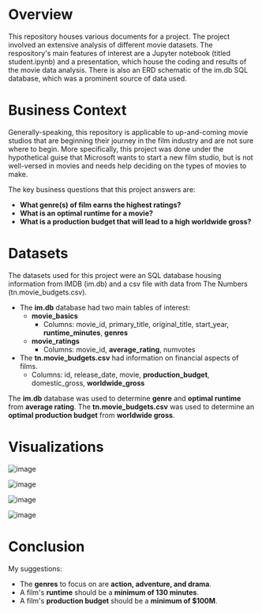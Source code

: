 # <b> Overview </b>
This repository houses various documents for a project. The project involved an extensive analysis of different movie datasets. The respository's main features of interest are a Jupyter notebook (titled student.ipynb) and a presentation, which house the coding and results of the movie data analysis. There is also an ERD schematic of the im.db SQL database, which was a prominent source of data used.

# <b> Business Context </b>
Generally-speaking, this repository is applicable to up-and-coming movie studios that are beginning their journey in the film industry and are not sure where to begin.
More specifically, this project was done under the hypothetical guise that Microsoft wants to start a new film studio, but is not well-versed in movies and needs help
deciding on the types of movies to make. 

The key business questions that this project answers are:
- <b>What genre(s) of film earns the highest ratings?</b>
- <b>What is an optimal runtime for a movie?</b>
- <b>What is a production budget that will lead to a high worldwide gross?</b>

# <b> Datasets </b>
The datasets used for this project were an SQL database housing information from IMDB (im.db) and a csv file with data from The Numbers (tn.movie_budgets.csv).
- The <b>im.db</b> database had two main tables of interest: 
  - <b>movie_basics</b> 
    - Columns: movie_id, primary_title, original_title, start_year, <b>runtime_minutes</b>, <b>genres</b>
  - <b>movie_ratings</b>
    - Columns: movie_id, <b>average_rating</b>, numvotes
- The <b>tn.movie_budgets.csv</b> had information on financial aspects of films.
  - Columns: id, release_date, movie, <b>production_budget</b>, domestic_gross, <b>worldwide_gross</b>

The <b>im.db</b> database was used to determine <b>genre</b> and <b>optimal runtime</b> from <b>average rating</b>.
The <b>tn.movie_budgets.csv</b> was used to determine an <b>optimal production budget</b> from <b>worldwide gross</b>.
  
  # <b> Visualizations </b>
![image](https://user-images.githubusercontent.com/125815448/230698505-0cea1700-4f71-4934-966e-c7f5dbbca132.png)

![image](https://user-images.githubusercontent.com/125815448/230698556-5bed4447-5995-40b4-86f9-8b8b1605940a.png)

![image](https://user-images.githubusercontent.com/125815448/230698474-fe4b684b-208e-4cff-a23c-2726398dc6af.png)

![image](https://user-images.githubusercontent.com/125815448/230698536-f978318a-ced7-4d74-a1b9-58ed30f05f9f.png)
  
  # <b> Conclusion </b>
  My suggestions:
  - The <b>genres</b> to focus on are <b>action, adventure, and drama</b>.
  - A film's <b>runtime</b> should be a <b>minimum of 130 minutes</b>.
  - A film's <b>production budget</b> should be a <b>minimum of $100M</b>.
